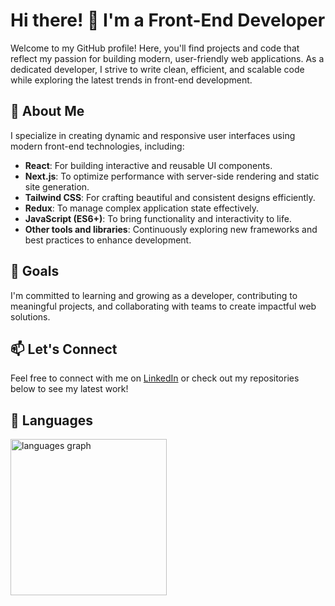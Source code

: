 # Hi there! 👋 I'm a Front-End Developer

Welcome to my GitHub profile! Here, you'll find projects and code that reflect my passion for building modern, user-friendly web applications. As a dedicated developer, I strive to write clean, efficient, and scalable code while exploring the latest trends in front-end development.

## 🌟 About Me
I specialize in creating dynamic and responsive user interfaces using modern front-end technologies, including:

- **React**: For building interactive and reusable UI components.
- **Next.js**: To optimize performance with server-side rendering and static site generation.
- **Tailwind CSS**: For crafting beautiful and consistent designs efficiently.
- **Redux**: To manage complex application state effectively.
- **JavaScript (ES6+)**: To bring functionality and interactivity to life.
- **Other tools and libraries**: Continuously exploring new frameworks and best practices to enhance development.

## 🚀 Goals
I'm committed to learning and growing as a developer, contributing to meaningful projects, and collaborating with teams to create impactful web solutions.

## 📫 Let's Connect
Feel free to connect with me on [LinkedIn](https://www.linkedin.com/in/truongthai24/) or check out my repositories below to see my latest work!

## 🤺 Languages

<div align="left">
  <img src="https://github-readme-stats.vercel.app/api/top-langs?username=truongthai2409&locale=en&hide_title=false&layout=compact&card_width=320&langs_count=7&theme=default&hide_border=false&order=2" height="250" alt="languages graph"  />
</div>

